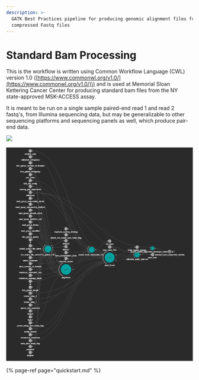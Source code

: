 ```yaml
---
description: >-
  GATK Best Practices pipeline for producing genomic alignment files from
  compressed Fastq files
---
```


# Standard Bam Processing

This is the workflow is written using Common Workflow Language \(CWL\) version 1.0 \([https://www.commonwl.org/v1.0/](https://www.commonwl.org/v1.0/)\) and is used at Memorial Sloan Kettering Cancer Center for producing standard bam files from the NY state-approved MSK-ACCESS assay.

It is meant to be run on a single sample paired-end read 1 and read 2 fastq's, from Illumina sequencing data, but may be generalizable to other sequencing platforms and sequencing panels as well, which produce pair-end data.


<img src='https://g.gravizo.com/svg?
digraph {compound=true
"standard_bam_processing.cwl#trim_galore_0_6_2" [label="trim_galore_0_6_2"]
"standard_bam_processing.cwl#picard_mark_duplicates_2_8_1" [label="picard_mark_duplicates_2_8_1"]
"standard_bam_processing.cwl#picard_collect_alignment_summary_metrics_2_8_1" [label="picard_collect_alignment_summary_metrics_2_8_1"]
subgraph "cluster_abra_fx.cwl" { label="abra_fx.cwl"
"abra_fx.cwl#picard_fix_mate_information_1_97" [label="picard_fix_mate_information_1_97"]
"abra_fx.cwl#bedtools_merge" [label="bedtools_merge"]
"abra_fx.cwl#abra2_2_18" [label="abra2_2_18"]
"abra_fx.cwl#bedtools_genomecov" [label="bedtools_genomecov"]
}
subgraph "cluster_alignment.cwl" { label="alignment.cwl"
"alignment.cwl#bwa_mem_0_7_5a" [label="bwa_mem_0_7_5a"]
"alignment.cwl#picard_add_or_replace_read_groups_1_96" [label="picard_add_or_replace_read_groups_1_96"]
}
subgraph "cluster_calculate_apply_bqsr.cwl" { label="calculate_apply_bqsr.cwl"
"calculate_apply_bqsr.cwl#gatk_apply_bqsr_4_1_2_1" [label="gatk_apply_bqsr_4_1_2_1"]
"calculate_apply_bqsr.cwl#gatk_base_recalibrator_4_1_2_1" [label="gatk_base_recalibrator_4_1_2_1"]
}
"abra_fx.cwl#abra2_2_18" -> "abra_fx.cwl#picard_fix_mate_information_1_97" []
"alignment.cwl#bwa_mem_0_7_5a" -> "alignment.cwl#picard_add_or_replace_read_groups_1_96" []
"calculate_apply_bqsr.cwl#gatk_apply_bqsr_4_1_2_1" -> "standard_bam_processing.cwl#picard_collect_alignment_summary_metrics_2_8_1" [ltail="cluster_calculate_apply_bqsr.cwl"]
"calculate_apply_bqsr.cwl#gatk_base_recalibrator_4_1_2_1" -> "calculate_apply_bqsr.cwl#gatk_apply_bqsr_4_1_2_1" []
"abra_fx.cwl#bedtools_genomecov" -> "abra_fx.cwl#bedtools_merge" []
"abra_fx.cwl#picard_fix_mate_information_1_97" -> "calculate_apply_bqsr.cwl#gatk_apply_bqsr_4_1_2_1" [ltail="cluster_abra_fx.cwl" lhead="cluster_calculate_apply_bqsr.cwl"]
"abra_fx.cwl#bedtools_merge" -> "abra_fx.cwl#abra2_2_18" []
"standard_bam_processing.cwl#picard_mark_duplicates_2_8_1" -> "abra_fx.cwl#picard_fix_mate_information_1_97" [ lhead="cluster_abra_fx.cwl"]
"standard_bam_processing.cwl#trim_galore_0_6_2" -> "alignment.cwl#bwa_mem_0_7_5a" [ lhead="cluster_alignment.cwl"]
"alignment.cwl#bwa_mem_0_7_5a" -> "standard_bam_processing.cwl#picard_mark_duplicates_2_8_1" [ltail="cluster_alignment.cwl"]
}
'/>


![Workflow - as viewed from Rabix Composer](.gitbook/assets/screen-shot-2019-09-20-at-10.37.09-am%20%281%29.png)

{% page-ref page="quickstart.md" %}


